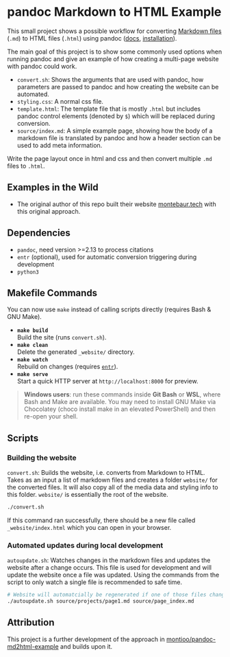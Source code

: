 # pandoc Markdown to HTML Example

This small project shows a possible workflow for converting [Markdown files](https://docs.github.com/de/get-started/writing-on-github/getting-started-with-writing-and-formatting-on-github/basic-writing-and-formatting-syntax) (`.md`) to HTML files (`.html`) using pandoc ([docs](https://pandoc.org/MANUAL.html), [installation](https://pandoc.org/installing.html)).

The main goal of this project is to show some commonly used options when running pandoc and give an example of how creating a multi-page website with pandoc could work.

- `convert.sh`: Shows the arguments that are used with pandoc, how parameters are passed to pandoc and how creating the website can be automated.
- `styling.css`: A normal css file.
- `template.html`: The template file that is mostly `.html` but includes pandoc control elements (denoted by `$`) which will be replaced during conversion.
- `source/index.md`: A simple example page, showing how the body of a markdown file is translated by pandoc and how a header section can be used to add meta information.

Write the page layout once in html and css and then convert multiple `.md` files to `.html`.

## Examples in the Wild

- The original author of this repo built their website [montebaur.tech](https://montebaur.tech/projects/mtb_tech_info.html) with this original approach.

## Dependencies

- `pandoc`, need version >=2.13 to process citations
- `entr` (optional), used for automatic conversion triggering during development
- `python3`

## Makefile Commands

You can now use `make` instead of calling scripts directly (requires Bash & GNU Make).

- **`make build`**  
  Build the site (runs `convert.sh`).
- **`make clean`**  
  Delete the generated `_website/` directory.
- **`make watch`**  
  Rebuild on changes (requires [`entr`](https://eradman.com/entrproject/)).
- **`make serve`**  
  Start a quick HTTP server at `http://localhost:8000` for preview.

> **Windows users**: run these commands inside **Git Bash** or **WSL**, where Bash and Make are available. You may need to install GNU Make via Chocolatey (choco install make in an elevated PowerShell) and then re-open your shell.

## Scripts

### Building the website

`convert.sh`: Builds the website, i.e. converts from Markdown to HTML. Takes as an input a list of markdown files and creates a folder `website/` for the converted files. It will also copy all of the media data and styling info to this folder. `website/` is essentially the root of the website.

```bash
./convert.sh
```

If this command ran successfully, there should be a new file called `_website/index.html` which you can open in your browser.

### Automated updates during local development

`autoupdate.sh`: Watches changes in the markdown files and updates the website after a change occurs. This file is used for development and will update the website once a file was updated. Using the commands from the script to only watch a single file is recommended to safe time.

```bash
# Website will automatcially be regenerated if one of those files changes:
./autoupdate.sh source/projects/page1.md source/page_index.md
```

## Attribution

This project is a further development of the approach in [montioo/pandoc-md2html-example](https://github.com/montioo/pandoc-md2html-example) and builds upon it.
